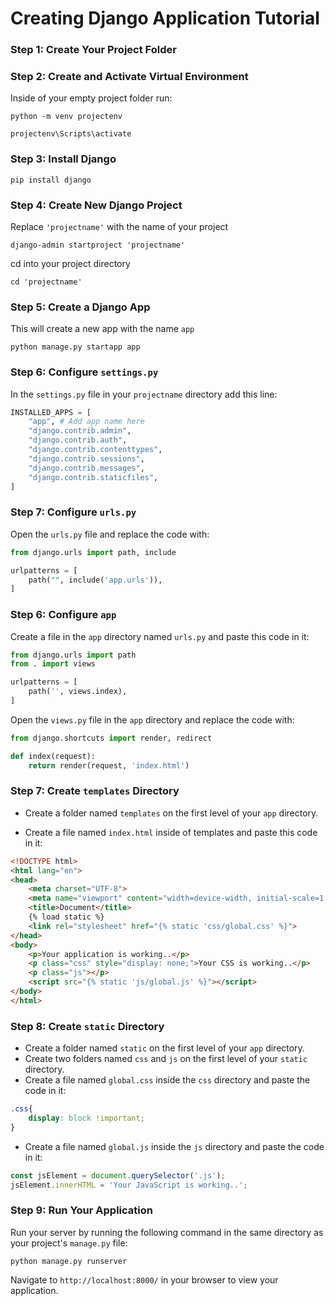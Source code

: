 # Creating Django Application Tutorial

### Step 1: Create Your Project Folder
### Step 2: Create and Activate Virtual Environment
Inside of your empty project folder run:
```
python -m venv projectenv
```
```
projectenv\Scripts\activate
```
### Step 3: Install Django
```
pip install django
```
### Step 4: Create New Django Project
Replace ``'projectname'`` with the name of your project
```
django-admin startproject 'projectname'
```
cd into your project directory
```
cd 'projectname'
```

### Step 5: Create a Django App
This will create a new app with the name ``app``
```
python manage.py startapp app
```

### Step 6: Configure ``settings.py``
In the ``settings.py`` file in your ``projectname`` directory add this line:
```python
INSTALLED_APPS = [
    "app", # Add app name here
    "django.contrib.admin",
    "django.contrib.auth",
    "django.contrib.contenttypes",
    "django.contrib.sessions",
    "django.contrib.messages",
    "django.contrib.staticfiles",
]
```

### Step 7: Configure ``urls.py``
Open the ``urls.py`` file and replace the code with:
```python
from django.urls import path, include

urlpatterns = [
    path("", include('app.urls')), 
]
```

### Step 6: Configure ``app``
Create a file in the ``app`` directory named ``urls.py`` and paste this code in it:
```python
from django.urls import path     
from . import views

urlpatterns = [
    path('', views.index),	   
]
```
Open the ``views.py`` file in the ``app`` directory and replace the code with:
```python
from django.shortcuts import render, redirect

def index(request):
    return render(request, 'index.html')
```

### Step 7: Create ``templates`` Directory
* Create a folder named ``templates`` on the first level of your ``app`` directory.

* Create a file named ``index.html`` inside of templates and paste this code in it:
```html
<!DOCTYPE html>
<html lang="en">
<head>
    <meta charset="UTF-8">
    <meta name="viewport" content="width=device-width, initial-scale=1.0">
    <title>Document</title>
    {% load static %}
    <link rel="stylesheet" href="{% static 'css/global.css' %}">
</head>
<body>
    <p>Your application is working..</p>
    <p class="css" style="display: none;">Your CSS is working..</p>
    <p class="js"></p>
    <script src="{% static 'js/global.js' %}"></script>
</body>
</html>
```

### Step 8: Create ``static`` Directory
* Create a folder named ``static`` on the first level of your ``app`` directory.
* Create two folders named ``css`` and ``js`` on the first level of your ``static`` directory.
* Create a file named ``global.css`` inside the ``css`` directory and paste the code in it:
```css
.css{
    display: block !important;
}
```
* Create a file named ``global.js`` inside the ``js`` directory and paste the code in it:
```js
const jsElement = document.querySelector('.js');
jsElement.innerHTML = 'Your JavaScript is working..';
```

### Step 9: Run Your Application
Run your server by running the following command in the same directory as your project's ``manage.py`` file:
```
python manage.py runserver
```
Navigate to ``http://localhost:8000/`` in your browser to view your application.